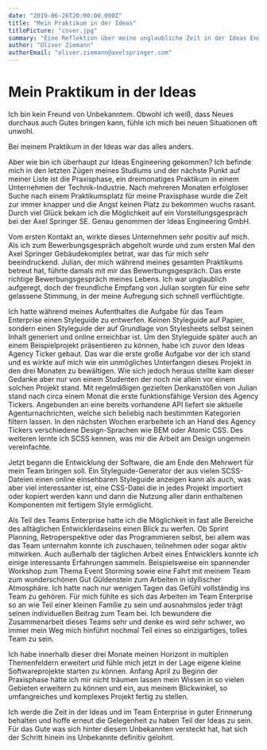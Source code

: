 ```yaml
---
date: "2019-06-26T20:00:00.000Z"
title: "Mein Praktikum in der Ideas"
titlePicture: "cover.jpg"
summary: "Eine Reflektion über meine unglaubliche Zeit in der Ideas Engineering"
author: "Oliver Ziemann"
authorEmail: "oliver.ziemann@axelspringer.com"
---
```

# Mein Praktikum in der Ideas

Ich bin kein Freund von Unbekanntem. Obwohl ich weiß, dass Neues durchaus auch Gutes bringen kann, fühle ich mich bei neuen Situationen oft unwohl. 

Bei meinem Praktikum in der Ideas war das alles anders. 

Aber wie bin ich überhaupt zur Ideas Engineering gekommen?
Ich befinde mich in den letzten Zügen meines Studiums und der nächste Punkt auf meiner Liste ist die Praxisphase, ein dreimonatiges Praktikum in einem Unternehmen der Technik-Industrie. 
Nach mehreren Monaten erfolgloser Suche nach einem Praktikumsplatz für meine Praxisphase wurde die Zeit zur immer knapper und die Angst keinen Platz zu bekommen wuchs rasant. Durch viel Glück bekam ich die Möglichkeit auf ein Vorstellungsgespräch bei der Axel Springer SE. Genau genommen der Ideas Engineering GmbH. 

Vom ersten Kontakt an, wirkte dieses Unternehmen sehr positiv auf mich. 
Als ich zum Bewerbungsgespräch abgeholt wurde und zum ersten Mal den Axel Springer Gebäudekomplex betrat, war das für mich sehr beeindruckend. 
Julian, der mich während meines gesamten Praktikums betreut hat, führte damals mit mir das Bewerbungsgespräch. Das erste richtige Bewerbungsgespräch meines Lebens. Ich war unglaublich aufgeregt, doch der freundliche Empfang von Julian sorgten für eine sehr gelassene Stimmung, in der meine Aufregung sich schnell verflüchtigte. 

Ich hatte während meines Aufenthaltes die Aufgabe für das Team Enterprise einen Styleguide zu entwerfen. Keinen Styleguide auf Papier, sondern einen Styleguide der auf Grundlage von Stylesheets selbst seinen Inhalt generiert und online erreichbar ist. Um den Styleguide später auch an einem Beispielprojekt präsentieren zu können, habe ich zuvor den Ideas Agency Ticker gebaut. Das war die erste große Aufgabe vor der ich stand und es wirkte auf mich wie ein unmögliches Unterfangen dieses Projekt in den drei Monaten zu bewältigen. 
Wie sich jedoch heraus stellte kam dieser Gedanke aber nur von einem Studenten der noch nie allein vor einem solchen Projekt stand. Mit regelmäßigen gezielten Denkanstößen von Julian stand nach circa einem Monat die erste funktionsfähige Version des Agency Tickers. Angebunden an eine bereits vorhandene API liefert sie aktuelle Agenturnachrichten, welche sich beliebig nach bestimmten Kategorien filtern lassen. In den nächsten Wochen erarbeitete ich an Hand des Agency Tickers verschiedene Design-Sprachen wie BEM oder Atomic CSS. Des weiteren lernte ich SCSS kennen, was mir die Arbeit am Design ungemein vereinfachte.

Jetzt begann die Entwicklung der Software, die am Ende den Mehrwert für mein Team bringen soll. Ein Styleguide-Generator der aus vielen SCSS-Dateien einen online einsehbaren Styleguide anzeigen kann als auch, was aber viel interessanter ist, eine CSS-Datei die in jedes Projekt importiert oder kopiert werden kann und dann die Nutzung aller darin enthaltenen Komponenten mit fertigem Style ermöglicht. 

Als Teil des Teams Enterprise hatte ich die Möglichkeit in fast alle Bereiche des alltäglichen Entwicklerdaseins einen Blick zu werfen. Ob Sprint Planning, Retroperspektive oder das Programmieren selbst, bei allem was das Team unternahm konnte ich zuschauen, teilnehmen oder sogar aktiv mitwirken. Auch außerhalb der täglichen Arbeit eines Entwicklers konnte ich einige interessante Erfahrungen sammeln. Beispielsweise ein spannender Workshop zum Thema Event Storming sowie eine Fahrt mit meinem Team zum wunderschönen Gut Güldenstein zum Arbeiten in idyllischer Atmosphäre. Ich hatte nach nur wenigen Tagen das Gefühl vollständig ins Team zu gehören. Für mich fühlte es sich das Arbeiten im Team Enterprise so an wie Teil einer kleinen Familie zu sein und ausnahmslos jeder trägt seinen individuellen Beitrag zum Team bei. Ich bewundere die Zusammenarbeit dieses Teams sehr und denke es wird sehr schwer, wo immer mein Weg mich hinführt nochmal Teil eines so einzigartiges, tolles Team zu sein. 

Ich habe innerhalb dieser drei Monate meinen Horizont in multiplen Themenfeldern erweitert und fühle mich jetzt in der Lage eigene kleine Softwareprojekte starten zu können. Anfang April zu Beginn der Praxisphase hätte ich mir nicht träumen lassen mein Wissen in so vielen Gebieten erweitern zu können und ein, aus meinem Blickwinkel, so umfangreiches und komplexes Projekt fertig zu stellen. 

Ich werde die Zeit in der Ideas und im Team Enterprise in guter Erinnerung behalten und hoffe erneut die Gelegenheit zu haben Teil der Ideas zu sein. Für das Gute was sich hinter diesem Unbekannten versteckt hat, hat sich der Schritt hinein ins Unbekannte definitiv gelohnt.